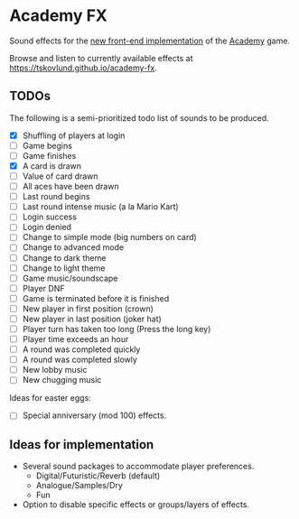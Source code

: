 # Academy FX
Sound effects for the [new front-end implementation](https://github.com/beeracademy/beta-game) of the [Academy](https://academy.beer) game.

Browse and listen to currently available effects at <https://tskovlund.github.io/academy-fx>.

## TODOs
The following is a semi-prioritized todo list of sounds to be produced.

- [x] Shuffling of players at login
- [ ] Game begins
- [ ] Game finishes
- [x] A card is drawn
- [ ] Value of card drawn
- [ ] All aces have been drawn
- [ ] Last round begins
- [ ] Last round intense music (a la Mario Kart)
- [ ] Login success
- [ ] Login denied
- [ ] Change to simple mode (big numbers on card)
- [ ] Change to advanced mode
- [ ] Change to dark theme
- [ ] Change to light theme
- [ ] Game music/soundscape
- [ ] Player DNF
- [ ] Game is terminated before it is finished
- [ ] New player in first position (crown)
- [ ] New player in last position (joker hat)
- [ ] Player turn has taken too long (Press the long key)
- [ ] Player time exceeds an hour
- [ ] A round was completed quickly
- [ ] A round was completed slowly
- [ ] New lobby music
- [ ] New chugging music

Ideas for easter eggs:
- [ ] Special anniversary (mod 100) effects.

## Ideas for implementation
- Several sound packages to accommodate player preferences.
  - Digital/Futuristic/Reverb (default)
  - Analogue/Samples/Dry
  - Fun
- Option to disable specific effects or groups/layers of effects.